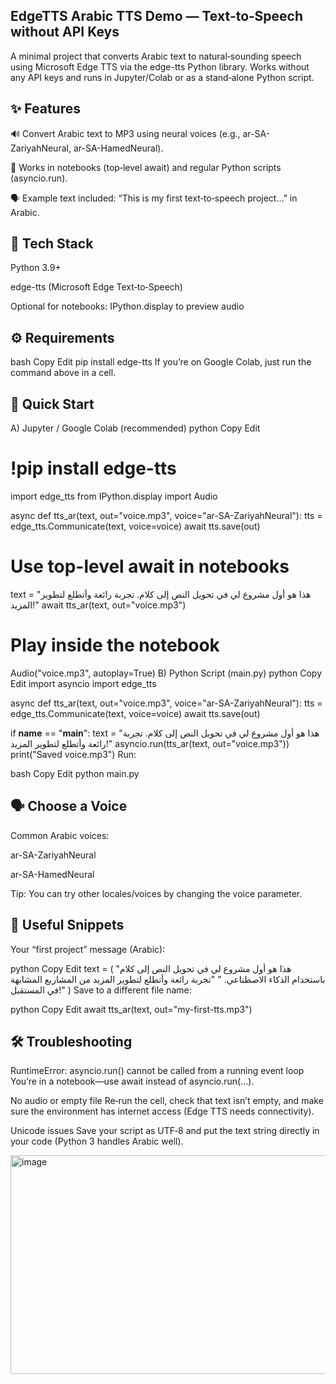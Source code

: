 ## EdgeTTS Arabic TTS Demo — Text‑to‑Speech without API Keys
A minimal project that converts Arabic text to natural‑sounding speech using Microsoft Edge TTS via the edge-tts Python library.
Works without any API keys and runs in Jupyter/Colab or as a stand‑alone Python script.

## ✨ Features
🔊 Convert Arabic text to MP3 using neural voices (e.g., ar-SA-ZariyahNeural, ar-SA-HamedNeural).

🧪 Works in notebooks (top‑level await) and regular Python scripts (asyncio.run).


🗣️ Example text included: “This is my first text‑to‑speech project…” in Arabic.

## 🧰 Tech Stack
Python 3.9+

edge-tts (Microsoft Edge Text‑to‑Speech)

Optional for notebooks: IPython.display to preview audio

## ⚙️ Requirements
bash
Copy
Edit
pip install edge-tts
If you’re on Google Colab, just run the command above in a cell.

## 🚀 Quick Start
A) Jupyter / Google Colab (recommended)
python
Copy
Edit
# !pip install edge-tts

import edge_tts
from IPython.display import Audio

async def tts_ar(text, out="voice.mp3", voice="ar-SA-ZariyahNeural"):
    tts = edge_tts.Communicate(text, voice=voice)
    await tts.save(out)

# Use top-level await in notebooks
text = "هذا هو أول مشروع لي في تحويل النص إلى كلام. تجربة رائعة وأتطلع لتطوير المزيد!"
await tts_ar(text, out="voice.mp3")

# Play inside the notebook
Audio("voice.mp3", autoplay=True)
B) Python Script (main.py)
python
Copy
Edit
import asyncio
import edge_tts

async def tts_ar(text, out="voice.mp3", voice="ar-SA-ZariyahNeural"):
    tts = edge_tts.Communicate(text, voice=voice)
    await tts.save(out)

if __name__ == "__main__":
    text = "هذا هو أول مشروع لي في تحويل النص إلى كلام. تجربة رائعة وأتطلع لتطوير المزيد!"
    asyncio.run(tts_ar(text, out="voice.mp3"))
    print("Saved voice.mp3")
Run:

bash
Copy
Edit
python main.py
## 🗣️ Choose a Voice
Common Arabic voices:

ar-SA-ZariyahNeural

ar-SA-HamedNeural

Tip: You can try other locales/voices by changing the voice parameter.

## 🧩 Useful Snippets
Your “first project” message (Arabic):

python
Copy
Edit
text = (
    "هذا هو أول مشروع لي في تحويل النص إلى كلام باستخدام الذكاء الاصطناعي. "
    "تجربة رائعة وأتطلع لتطوير المزيد من المشاريع المشابهة في المستقبل!"
)
Save to a different file name:

python
Copy
Edit
await tts_ar(text, out="my-first-tts.mp3")
## 🛠️ Troubleshooting
RuntimeError: asyncio.run() cannot be called from a running event loop
You’re in a notebook—use await instead of asyncio.run(...).

No audio or empty file
Re‑run the cell, check that text isn’t empty, and make sure the environment has internet access (Edge TTS needs connectivity).

Unicode issues
Save your script as UTF‑8 and put the text string directly in your code (Python 3 handles Arabic well).

<img width="1103" height="350" alt="image" src="https://github.com/user-attachments/assets/c89551e1-d0a5-4560-8bad-7b66337d3cfc" />
